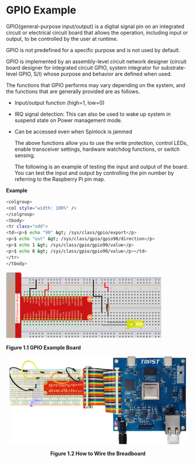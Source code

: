 ﻿# GPIO Example

GPIO(general-purpose input/output) is a digital signal pin on an
integrated circuit or electrical circuit board that allows the
operation, including input or output, to be controlled by the user at
runtime.

GPIO is not predefined for a specific purpose and is not used by
default.

GPIO is implemented by an assembly-level circuit network designer
(circuit board designer for integrated circuit GPIO, system integrator
for substrate-level GPIO, S/I) whose purpose and behavior are defined
when used.

The functions that GPIO performs may vary depending on the system, and
the functions that are generally provided are as follows.

- Input/output function (high=1, low=0)

- IRQ signal detection: This can also be used to wake up system in
  suspend state on Power management mode.

<!-- -->

- Can be accessed even when Spinlock is jammed

  The above functions allow you to use the write protection, control
  LEDs, enable transceiver settings, hardware watchdog functions, or
  switch sensing.

  The following is an example of testing the input and output of the
  board. You can test the input and output by controlling the pin number
  by referring to the Raspberry Pi pin map.

**Example**

```bash
<colgroup>
<col style="width: 100%" />
</colgroup>
<tbody>
<tr class="odd">
<td><p>$ echo "90" &gt; /sys/class/gpio/export</p>
<p>$ echo "out" &gt; /sys/class/gpio/gpio90/direction</p>
<p>$ echo 1 &gt; /sys/class/gpio/gpio90/value</p>
<p>$ echo 0 &gt; /sys/class/gpio/gpio90/value</p></td>
</tr>
</tbody>

```

<img src="https://github.com/topst-development/Documentation/blob/main/TOPST-AI/Software/media/1. GPIO.image1.png"
style="width:4.4375in;height:1.90486in" />

**Figure 1.1 GPIO Example Board**

<p align="center"><img src="https://github.com/topst-development/Documentation/blob/main/TOPST-AI/Software/media/1. GPIO.image2.png"
style="width:5.0717in;height:2.51323in"</p>

<p align="center"><strong>Figure 1.2 How to Wire the Breadboard</strong></p>
